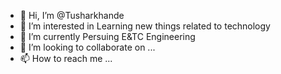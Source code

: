 - 👋 Hi, I’m @Tusharkhande
- 👀 I’m interested in Learning new things related to technology
- 🌱 I’m currently Persuing E&TC Engineering
- 💞️ I’m looking to collaborate on ...
- 📫 How to reach me ...

<!---
Tusharkhande/Tusharkhande is a ✨ special ✨ repository because its `README.md` (this file) appears on your GitHub profile.
You can click the Preview link to take a look at your changes.
--->
